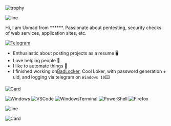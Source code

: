 ![trophy](https://github-profile-trophy.vercel.app/?username=uxmad&theme=darkhub&no-bg=true&no-frame=true)

![line](https://capsule-render.vercel.app/api?type=rect&color=gradient&height=1)

Hi, I am Uxmad from ******. Passionate about pentesting, security checks of web services, application sites, etc.

[telegram-news]: https://t.me/uxbad
  
[![Telegram](https://img.shields.io/badge/Telegram-blue?style=flat-square&logo=Telegram)](https://t.me/Uxbad)

* Enthusiastic about posting projects as a resume :desktop_computer:
* Love helping people :electric_plug:
* I like to automate things 🤖
* I finished working on[BadLocker](https://github.com/uxmad/lock), Cool Loker, with password generation + uid, and logging via telegram on `Windows 10`:keyboard: 

[![Card](https://github-readme-stats-git-masterrstaa-rickstaa.vercel.app/api/pin?username=uxmad&repo=lock=true&bg_color=22272E&text_color=9F9F9F&title_color=9F9F9F&icon_color=9F9F9F)](https://github.com/farag2/Sophia-Script-for-Windows)

![Windows](https://img.shields.io/badge/Windows%2011-0078D6.svg?&style=for-the-badge&logo=windows%2011&logoColor=white)
![VSCode](https://img.shields.io/badge/visual%20studio%20code-007ACC.svg?&style=for-the-badge&logo=visual-studio-code&logoColor=white)
![WindowsTerminal](https://img.shields.io/badge/Windows%20Terminal-4D4D4D.svg?&style=for-the-badge&logo=windows-terminal&logoColor=white)
![PowerShell](https://img.shields.io/badge/PowerShell-5391FE.svg?&style=for-the-badge&logo=powershell&logoColor=white)
![Firefox](https://img.shields.io/badge/Firefox-FF7139.svg?&style=for-the-badge&logo=firefox&logoColor=white)

![line](https://capsule-render.vercel.app/api?type=rect&color=gradient&height=1)

![Card](https://github-readme-stats-git-masterrstaa-rickstaa.vercel.app/api?username=uxmad&count_private=false&show_icons=true&bg_color=22272E&text_color=9F9F9F)
